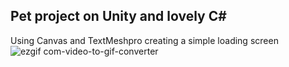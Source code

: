 ## Pet project on Unity and lovely C#    

Using Canvas and TextMeshpro creating a simple loading screen    
![ezgif com-video-to-gif-converter](https://github.com/user-attachments/assets/e03c6f0a-04c5-4161-a8f8-6518092ea0c1)
